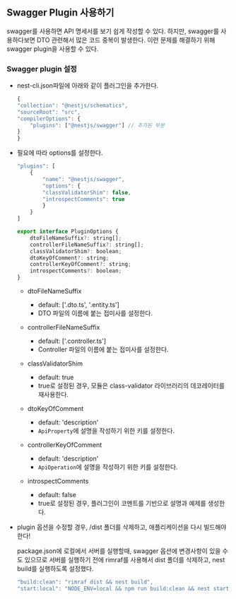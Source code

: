 ## Swagger Plugin 사용하기

swagger를 사용하면 API 명세서를 보기 쉽게 작성할 수 있다. 하지만, swagger를 사용하다보면 DTO 관련해서 많은 코드 중복이 발생한다. 이런 문제를 해결하기 위해 swagger plugin을 사용할 수 있다.

### Swagger plugin 설정

- nest-cli.json파일에 아래와 같이 플러그인을 추가한다.

    ```js
    {
    "collection": "@nestjs/schematics",
    "sourceRoot": "src",
    "compilerOptions": {
        "plugins": ["@nestjs/swagger"] // 추가된 부분
    }
    }
    ```
- 필요에 따라 options를 설정한다.
    ```js
    "plugins": [
        {
            "name": "@nestjs/swagger",
            "options": {
            "classValidatorShim": false,
            "introspectComments": true
            }
        }
    ]

    export interface PluginOptions {
        dtoFileNameSuffix?: string[];
        controllerFileNameSuffix?: string[];
        classValidatorShim?: boolean;
        dtoKeyOfComment?: string;
        controllerKeyOfComment?: string;
        introspectComments?: boolean;
    }
    ```

    - dtoFileNameSuffix
        - default: ['.dto.ts', '.entity.ts']
        - DTO 파일의 이름에 붙는 접미사를 설정한다.

    - controllerFileNameSuffix
        - default: ['.controller.ts']
        - Controller 파일의 이름에 붙는 접미사를 설정한다.

    - classValidatorShim
        - default: true
        - true로 설정된 경우, 모듈은 class-validator 라이브러리의 데코레이터를 재사용한다.

    - dtoKeyOfComment
        - default: 'description'
        - `ApiProperty`에 설명을 작성하기 위한 키를 설정한다.

    - controllerKeyOfComment
        - default: 'description'
        - `ApiOperation`에 설명을 작성하기 위한 키를 설정한다.

    - introspectComments
        - default: false
        - true로 설정된 경우, 플러그인이 코멘트를 기반으로 설명과 예제를 생성한다.

- plugin 옵션을 수정할 경우, /dist 폴더를 삭제하고, 애플리케이션을 다시 빌드해야한다!
    
    package.json에 로컬에서 서버를 실행할때, swagger 옵션에 변경사항이 있을 수도 있으므로  서버를 실행하기 전에 rimraf를 사용해서 dist 폴더를 삭제하고, nest build를 실행하도록 설정했다.

    ```js
    "build:clean": "rimraf dist && nest build",
    "start:local": "NODE_ENV=local && npm run build:clean && nest start --watch",
    ```